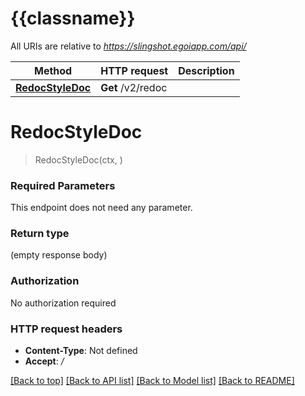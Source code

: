 # {{classname}}

All URIs are relative to *https://slingshot.egoiapp.com/api/*

Method | HTTP request | Description
------------- | ------------- | -------------
[**RedocStyleDoc**](DefaultApi.md#RedocStyleDoc) | **Get** /v2/redoc | 

# **RedocStyleDoc**
> RedocStyleDoc(ctx, )


### Required Parameters
This endpoint does not need any parameter.

### Return type

 (empty response body)

### Authorization

No authorization required

### HTTP request headers

 - **Content-Type**: Not defined
 - **Accept**: */*

[[Back to top]](#) [[Back to API list]](../README.md#documentation-for-api-endpoints) [[Back to Model list]](../README.md#documentation-for-models) [[Back to README]](../README.md)

